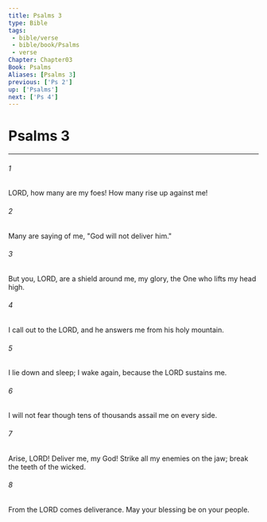 ```yaml
---
title: Psalms 3
type: Bible
tags:
 - bible/verse
 - bible/book/Psalms
 - verse
Chapter: Chapter03
Book: Psalms
Aliases: [Psalms 3]
previous: ['Ps 2']
up: ['Psalms']
next: ['Ps 4']
---
```

# Psalms 3

***


###### 1 
LORD, how many are my foes! How many rise up against me! 

###### 2 
Many are saying of me, "God will not deliver him." 

###### 3 
But you, LORD, are a shield around me, my glory, the One who lifts my head high. 

###### 4 
I call out to the LORD, and he answers me from his holy mountain. 

###### 5 
I lie down and sleep; I wake again, because the LORD sustains me. 

###### 6 
I will not fear though tens of thousands assail me on every side. 

###### 7 
Arise, LORD! Deliver me, my God! Strike all my enemies on the jaw; break the teeth of the wicked. 

###### 8 
From the LORD comes deliverance. May your blessing be on your people. 
